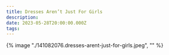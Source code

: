 ```yaml
---
title: Dresses Aren’t Just For Girls
description: 
date: 2023-05-28T20:00:00.000Z
tags: 
---
```

{% image "./141082076.dresses-arent-just-for-girls.jpeg", "" %}